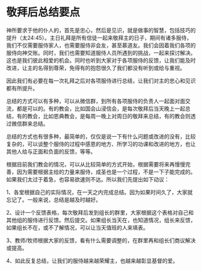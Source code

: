 # 敬拜后总结要点



<p>神所要求于他的仆人的，首先是忠心，然后是见识，就是做事的智慧，包括技巧的提升（太24:45）。主日礼拜是所有信徒一起来敬拜主的日子，期间有诸多服侍，我们不仅需要服侍家人，也需要服侍非会友，甚至慕道友。我们会因着我们各项的服侍向神交账。同时，我们也需要知道服侍人员所遇到的挑战，一起来探讨解决。这也是我们彼此相爱的机会。同时也听到大家对于各项服侍的反馈，让我们能及时改进，让主的名得到尊荣，免得有的抱怨很久了我们都没有听到或给与重视。</p>

<p>因此我们有必要在每一次礼拜之后对各项服侍进行总结，让我们对主的忠心和见识都有所提升。</p>

<p>总结的方式可以有多种，可以从微信群，到所有各项服侍的负责人一起面对面交流，都是可以的。有的教会，比如国会山浸信会，是每次敬拜后当天晚上一起总结，有的教会，比如恩典教会，是每周一晚上对周日的敬拜来总结，有的教会则透过微信群来总结。</p>

<p>总结的方式也有很多种，最简单的，仅仅是说一下有什么问题或改进的没有，比较复杂的，可以谈整个服侍的过程中感恩的地方、所学习的功课和改进的地方，也让其他人给与正面和负面的反馈，等等。</p>

<p>根据目前我们教会的情况，可以从比较简单的方式开始，根据需要将来再慢慢完善，因为需要根据主给的力量来服侍，成圣也是一个过程，不是一下子能完成的。如果我们太过于着急，也容易欲速则不达。所以我们先提出如下动议：</p>

<p>1、各堂根据自己的实际情况，在一天之内完成总结。因为如果时间久了，大家就忘记了。一般来说，总结是越及时越好。</p>

<p>2、设计一个反馈表格，每次敬拜后发到组长的群里，大家根据这个表格对自己和其他组的服侍进行反馈。然后提交。如果组长当天在，也知道情况，组长来反馈，如果组长不在，或不了解情况，可以让当天值班的人来填表。</p>

<p>3、教师/牧师根据大家的反馈，看有什么需要调整的，在群里再和组长们商议解决或提高。</p>

<p>4、如此反复总结，让我们的服侍越来越荣耀主，也越来越彰显基督的爱。</p>